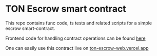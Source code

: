 # TON Escrow smart contract

This repo contains func code, ts tests and related scripts for a simple escrow smart-contract.

Frontend code for handling contract operations can be found [here](https://github.com/elsvv/ton-escrow-web)

One can easily use this contract live on [ton-escrow-web.vercel.app](https://ton-escrow-web.vercel.app/)
